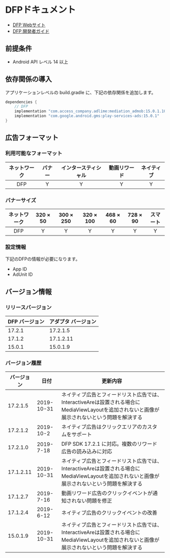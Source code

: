 # DFPドキュメント
- [DFP Webサイト](https://developers.google.cn/ad-manager)
- [DFP 開発者ガイド](https://developers.google.cn/ad-manager/mobile-ads-sdk/android/quick-start)

## 前提条件
- Android API レベル 14 以上

## 依存関係の導入
アプリケーションレベルの build.gradle に、下記の依存関係を追加します。

```java
dependencies {
    // DFP
    implementation "com.access_company.adlime:mediation_admob:15.0.1.10"
    implementation "com.google.android.gms:play-services-ads:15.0.1"
}
```

## 広告フォーマット

### 利用可能なフォーマット
|ネットワーク |バナー|インタースティシャル|動画リワード|ネイティブ|
|:------:|:----:|:----------:|:------:|:----:|
|DFP     |Y     | Y          |Y       |Y     |

### バナーサイズ
|ネットワーク|320 × 50  |300 × 250 |320 × 100 |468 × 60 |728 × 90 |スマート |
|:-----:|:------:|:------:|:------:|:-----:|:-----:|:----:|
|DFP    |Y       |Y       |Y       |Y      |Y      |Y     |

### 設定情報
下記のDFPの情報が必要になります。  
- App ID  
- AdUnit ID

## バージョン情報

### リリースバージョン
| DFP バージョン | アダプタ バージョン|
|:-------------|:----------------|
| 17.2.1       | 17.2.1.5        |
| 17.1.2       | 17.1.2.11       |
| 15.0.1       | 15.0.1.9        |

### バージョン履歴
| バージョン   | 日付        | 更新内容                   |
|------------|------------|--------------------------------- |
| 17.2.1.5   | 2019-10-31 |ネイティブ広告とフィードリスト広告では、InteractiveAreは設置される場合にMediaViewLayoutを追加されないと画像が展示されないという問題を解決する|
| 17.2.1.2   | 2019-10-2  |ネイティブ広告はクリックエリアのカスタムをサポート|
| 17.2.1.0   | 2019-7-18  |DFP SDK 17.2.1 に対応。複数のリワード広告の読み込みに対応|
| 17.1.2.11  | 2019-10-31 |ネイティブ広告とフィードリスト広告では、InteractiveAreは設置される場合にMediaViewLayoutを追加されないと画像が展示されないという問題を解決する|
| 17.1.2.7   | 2019-7-16  |動画リワード広告のクリックイベントが通知されない問題を修正|
| 17.1.2.4   | 2019-6-12  |ネイティブ広告のクリックイベントの改善|
| 15.0.1.9   | 2019-10-31 |ネイティブ広告とフィードリスト広告では、InteractiveAreは設置される場合にMediaViewLayoutを追加されないと画像が展示されないという問題を解決する|